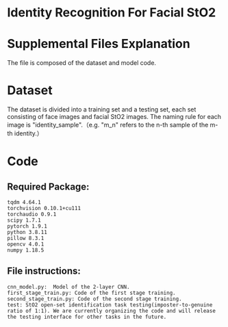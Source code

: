 # Identity Recognition For Facial StO2

# Supplemental Files Explanation
  The file is composed of the dataset and model code.
# Dataset
  The dataset is divided into a training set and a testing set, each set consisting of face images and facial StO2 images. The naming rule for each image is "identity_sample".（e.g. "m_n" refers to the n-th sample of the m-th identity.）
# Code
## Required Package:
	tqdm 4.64.1
	torchvision 0.10.1+cu111
	torchaudio 0.9.1
	scipy 1.7.1
	pytorch 1.9.1
	python 3.8.11
	pillow 8.3.1
	opencv 4.0.1
	numpy 1.18.5
	
## File instructions:
	cnn_model.py:  Model of the 2-layer CNN.
	first_stage_train.py: Code of the first stage training.
  	second_stage_train.py: Code of the second stage training.
  	test: StO2 open-set identification task testing(imposter-to-genuine ratio of 1:1). We are currently organizing the code and will release the testing interface for other tasks in the future.

